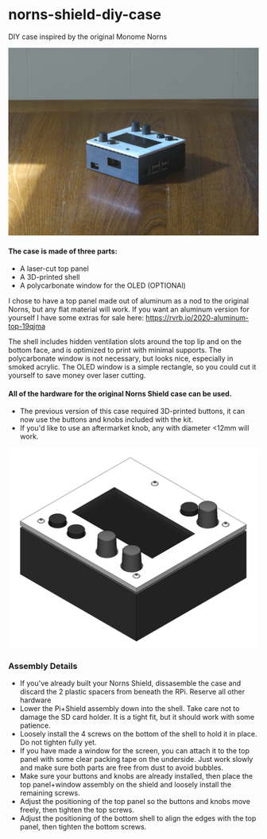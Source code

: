 # norns-shield-diy-case
DIY case inspired by the original Monome Norns

![Norns Shield with Case](/images/norns-case-low.jpg)

#### The case is made of three parts:
* A laser-cut top panel
* A 3D-printed shell
* A polycarbonate window for the OLED (OPTIONAl)

I chose to have a top panel made out of aluminum as a nod to the original Norns, but any flat material will work. If you want an aluminum version for yourself I have some extras for sale here: https://rvrb.io/2020-aluminum-top-19qjma

The shell includes hidden ventilation slots around the top lip and on the bottom face, and is optimized to print with minimal supports. The polycarbonate window is not necessary, but looks nice, especially in smoked acrylic. The OLED window is a simple rectangle, so you could cut it yourself to save money over laser cutting. 

#### All of the hardware for the original Norns Shield case can be used. 
* The previous version of this case required 3D-printed buttons, it can now use the buttons and knobs included with the kit.
* If you'd like to use an aftermarket knob, any with diameter <12mm will work.

![Norns Shield with Case](/images/norns-case-iso-shaded.PNG)

### Assembly Details
* If you've already built your Norns Shield, dissasemble the case and discard the 2 plastic spacers from beneath the RPi. Reserve all other hardware
* Lower the Pi+Shield assembly down into the shell. Take care not to damage the SD card holder. It is a tight fit, but it should work with some patience.
* Loosely install the 4 screws on the bottom of the shell to hold it in place. Do not tighten fully yet.
* If you have made a window for the screen, you can attach it to the top panel with some clear packing tape on the underside. Just work slowly and make sure both parts are free from dust to avoid bubbles.
* Make sure your buttons and knobs are already installed, then place the top panel+window assembly on the shield and loosely install the remaining screws.
* Adjust the positioning of the top panel so  the buttons and knobs move freely, then tighten the top screws.
* Adjust the positioning of the bottom shell to align the edges with the top panel, then tighten the bottom screws.

